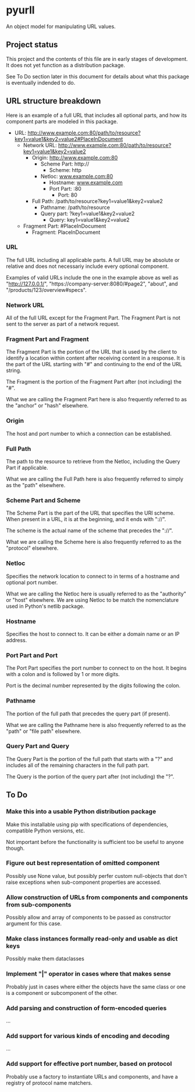 # pyurll
An object model for manipulating URL values.

## Project status
This project and the contents of this file are in early stages of
development.  It does not yet function as a distribution package.

See To Do section later in this document for details about what this
package is eventually indended to do.

## URL structure breakdown
Here is an example of a full URL that includes all optional parts,
and how its component parts are modeled in this package.

- URL: http://www.example.com:80/path/to/resource?key1=value1&key2=value2#PlaceInDocument
  - Network URL: http://www.example.com:80/path/to/resource?key1=value1&key2=value2
    - Origin: http://www.example.com:80
      - Scheme Part: http://
        - Scheme: http
      - Netloc: www.example.com:80
        - Hostname: www.example.com
        - Port Part: :80
          - Port: 80
    - Full Path: /path/to/resource?key1=value1&key2=value2
      - Pathname: /path/to/resource
      - Query part: ?key1=value1&key2=value2
        - Query: key1=value1&key2=value2
  - Fragment Part: #PlaceInDocument
    - Fragment: PlaceInDocument

### URL
The full URL including all applicable parts.  A full URL may be
absolute or relative and does not necessariy include every optional
component.

Examples of valid URLs include the one in the example above as
well as "http://127.0.0.1/", "https://company-server:8080/#page2",
"about", and "/products/123/overview#specs".

### Network URL
All of the full URL except for the Fragment Part.  The Fragment Part
is not sent to the server as part of a network request.

### Fragment Part and Fragment
The Fragment Part is the portion of the URL that is used by the client
to identify a location within content after receiving  content in a
response.  It is the part of the URL starting with "#" and continuing
to the end of the URL string.

The Fragment is the portion of the Fragment Part after (not including)
 the "#".

What we are calling the Fragment Part here is also frequently referred
to as the "anchor" or "hash" elsewhere.

### Origin
The host and port number to which a connection can be established.

### Full Path
The path to the resource to retrieve from the Netloc, including the
Query Part if applicable.

What we are calling the Full Path here is also frequently referred
to simply as the "path" elsewhere.

### Scheme Part and Scheme
The Scheme Part is the part of the URL that specifies the URI scheme.
When present in a URL, it is at the beginning, and it ends with "://".

The scheme is the actual name of the scheme that precedes the "://".

What we are calling the Scheme here is also frequently referred to as
the "protocol" elsewhere.

### Netloc
Specifies the network location to connect to in terms of a hostname
and optional port number.

What we are calling the Netloc here is usually referred to as the
"authority" or "host" elsewhere.  We are using Netloc to be match the
nomenclature used in Python's netlib package.

### Hostname
Specifies the host to connect to.  It can be either a domain name or
an IP address.

### Port Part and Port
The Port Part specifies the port number to connect to on the host.  It
begins with a colon and is followed by 1 or more digits.

Port is the decimal number represented by the digits following the
colon.

### Pathname
The portion of the full path that precedes the query part (if
present).

What we are calling the Pathname here is also frequently referred to
as the "path" or "file path" elsewhere.

### Query Part and Query
The Query Part is the portion of the full path that starts with a "?"
and includes all of the remaining characters in the full path part.

The Query is the portion of the query part after (not including) the
"?".

## To Do

### Make this into a usable Python distribution package

Make this installable using pip with specifications of dependencies,
compatible Python versions, etc.

Not important before the functionality is sufficient too be useful to
anyone though.

### Figure out best representation of omitted component

Possibly use None value, but possibly perfer custom null-objects that
don't raise exceptions when sub-component properties are accessed.

### Allow construction of URLs from components and components from sub-components

Possibly allow and array of components to be passed as constructor
argument for this case.

### Make class instances formally read-only and usable as dict keys

Possibly make them dataclasses

### Implement "|" operator in cases where that makes sense

Probably just in cases where either the objects have the same class or
one is a component or subcomponent of the other.

### Add parsing and construction of form-encoded queries

...

### Add support for various kinds of encoding and decoding

...


### Add support for effective port number, based on protocol

Probably use a factory to instantiate URLs and components, and have a
registry of protocol name matchers.
